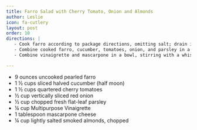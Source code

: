 ```yaml
---
title: Farro Salad with Cherry Tomato, Onion and Almonds
author: Leslie
icon: fa-cutlery
layout: post
order: 10
directions: |
   - Cook farro according to package directions, omitting salt; drain in a colander. Rinse with cold water for 30 seconds; drain. Cool to room temperature.
   - Combine cooked farro, cucumber, tomatoes, onion, and parsley in a large bowl.
   - Combine vinaigrette and mascarpone in a bowl, stirring with a whisk. Pour over farro mixture, tossing to combine. Top with almonds.

---
```


<ul>
	<li>9 ounces uncooked pearled farro</li>
	<li>1 ½ cups sliced halved cucumber (half moon)</li>
	<li>1 ½ cups quartered cherry tomatoes</li>
	<li>½ cup vertically sliced red onion</li>
	<li>½ cup chopped fresh flat-leaf parsley</li>
	<li>¼ cup Multipurpose Vinaigrette</li>
	<li>1 tablespoon mascarpone cheese</li>
	<li>¼ cup lightly salted smoked almonds, chopped</li>
</ul>